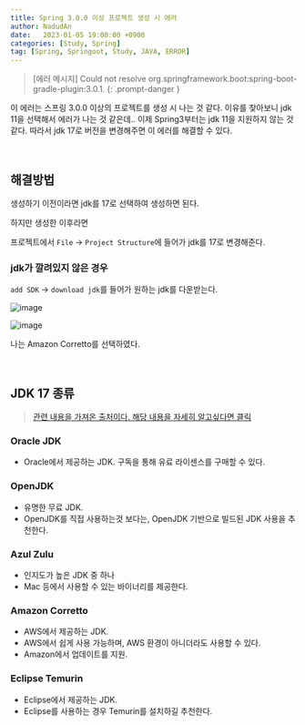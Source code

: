 ```yaml
---
title: Spring 3.0.0 이상 프로젝트 생성 시 에러 
author: NadudAn
date:   2023-01-05 19:00:00 +0900
categories: [Study, Spring]
tag: [Spring, Springoot, Study, JAVA, ERROR]
---
```


> [에러 메시지] Could not resolve org.springframework.boot:spring-boot-gradle-plugin:3.0.1.
{: .prompt-danger }

이 에러는 스프링 3.0.0 이상의 프로젝트를 생성 시 나는 것 같다. 이유를 찾아보니 jdk 11을 선택해서 에러가 나는 것 같은데.. 이제 Spring3부터는 jdk 11을 지원하지 않는 것 같다.
따라서 jdk 17로 버전을 변경해주면 이 에러를 해결할 수 있다.

<br>

## 해결방법

생성하기 이전이라면 jdk를 17로 선택하여 생성하면 된다.

하지만 생성한 이후라면

프로젝트에서 `File` -> `Project Structure`에 들어가 jdk를 17로 변경해준다.

### jdk가 깔려있지 않은 경우

`add SDK` -> `download jdk`를 들어가 원하는 jdk를 다운받는다.

![image](https://user-images.githubusercontent.com/84761609/210750118-74da1b39-b768-4cfc-b1eb-fabe782b4501.png)


![image](https://user-images.githubusercontent.com/84761609/210750025-ae593b15-5a68-4f39-b8ce-5759d7d920fd.png)


나는 Amazon Corretto를 선택하였다.

<br>

## JDK 17 종류

> [관련 내용을 가져온 출처이다. 해당 내용을 자세히 알고싶다면 클릭](https://bonohubby.com/entry/JDK-%EC%A2%85%EB%A5%98-%EC%B4%9D-%EC%A0%95%EB%A6%AC-Oracle-JDK-OpenJDK-Adpot-Corretto-Zulu?category=0)


### Oracle JDK

- Oracle에서 제공하는 JDK. 구독을 통해 유료 라이센스를 구매할 수 있다. 

### OpenJDK

- 유명한 무료 JDK.
- OpenJDK를 직접 사용하는것 보다는, OpenJDK 기반으로 빌드된 JDK 사용을 추천한다.

### Azul Zulu

- 인지도가 높은 JDK 중 하나
- Mac 등에서 사용할 수 있는 바이너리를 제공한다.

### Amazon Corretto

- AWS에서 제공하는 JDK.
- AWS에서 쉽게 사용 가능하며, AWS 환경이 아니더라도 사용할 수 있다.
- Amazon에서 업데이트를 지원.

### Eclipse Temurin

- Eclipse에서 제공하는 JDK.
- Eclipse를 사용하는 경우 Temurin를 설치하길 추천한다.
